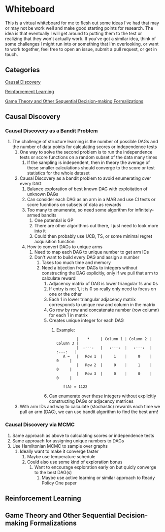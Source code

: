 # Whiteboard
This is a virtual whiteboard for me to flesh out some ideas I've had that may or may not be work well and make good starting points for research. The idea is that eventually I will get around to putting them to the test or realizing that they won't actually work. If you've got a similar idea, think of some challenges I might run into or something that I'm overlooking, or want to work together, feel free to open an issue, submit a pull request, or get in touch.

## Categories

[Causal Discovery](#causal-discovery)

[Reinforcement Learning](#reinforcement-learning)

[Game Theory and Other Sequential Decision-making Formalizations](#game-theory-and-other-sequential-decision-making-formalizations)

## Causal Discovery

### Causal Discovery as a Bandit Problem
1. The challenge of structure learning is the number of possible DAGs and the number of data points for calculating scores or independence tests
    1. One way to solve the second problem is to run the independence tests or score functions on a random subset of the data many times
        1. If the sampling is independent, then in theory the average of these smaller calculations should converge to the score or test statistics for the whole dataset
    2. Causal Discovery as a bandit problem to avoid enumerating over every DAG
        1. Balance exploration of best known DAG with exploitation of unknown DAGs
        2. Can consider each DAG as an arm in a MAB and use CI tests or score fucntions on subsets of data as rewards
        3. Too many to enumerate, so need some algorithm for infinitely-armed bandits
            1. One potential is GP
            2. There are other algorithms out there, I just need to look more into it
            3. Could then probably use UCB, TS, or some minimal regret acquisition function
        4. How to convert DAGs to unique arms
            1. Need to map each DAG to unique number to get arm IDs
            2. Don't want to build every DAG and assign a number
                1. Takes too much time and memory
                2. Need a bijection from DAGs to integers without constructing the DAG explicitly, only if we pull that arm to calculate reward
                    1. Adjacency matrix of DAG is lower triangular 1s and 0s
                    2. If entry is not 1, it is 0 so really only need to focus on one or the other
                    3. Each 1 in lower triangular adjacency matrix corresponds to unique row and column in the matrix
                    4. Go row by row and concatenate number (row column) for each 1 in matrix
                    5. Creates unique integer for each DAG
                        1. Example:
                           
                                        |    *     | Column 1 | Column 2 |  Column 3 |
                                        |  :---:   |   :---:  |   :---:  |   :---:   |
                                  A =   |   Row 1  |     1    |     0    |     0     |
                                        |   Row 2  |     0    |     1    |     0     |
                                        |   Row 3  |     0    |     0    |     0     |
              
                                  f(A) = 1122
                    7. Can enumerate over these integers without explicitly constructing DAGs or adjacency matrices
    5. With arm IDs and way to calculate (stochastic) rewards each time we pull an arm (DAG), we can use bandit algorithm to find the best arm!
  
### Causal Discovery via MCMC
1. Same approach as above to calculating scores or independence tests
2. Same approach for assigning unique numbers to DAGs
3. Use Hamiltonian MCMC to sample over graphs
    1. Ideally want to make it converge faster
        1. Maybe use temperature schedule
        2. Could also use some kind of exploration bonus
            1. Want to encourage exploration early on but quicly converge to the best DAG(s)
                1. Maybe use active learning or similar approach to Ready Policy One paper

## Reinforcement Learning

## Game Theory and Other Sequential Decision-making Formalizations
